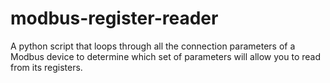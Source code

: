 # modbus-register-reader
A python script that loops through all the connection parameters of a Modbus device to determine which set of parameters will allow you to read from its registers.
